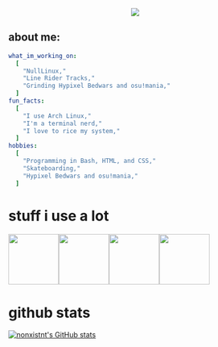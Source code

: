 <p align="center">
  <img src="https://capsule-render.vercel.app/api?type=rounded&height=180&color=gradient&text=hey,%20i'm%20nh_&textBg=false&fontColor=000000&desc=gamer,%20tech%20nerd,%20and%20proud%20arch%20user&descAlignY=78"/>
</p>
<h2>about me:</h2>

```yaml
what_im_working_on:
  [
    "NullLinux,"
    "Line Rider Tracks,"
    "Grinding Hypixel Bedwars and osu!mania,"
  ]
fun_facts:
  [
    "I use Arch Linux,"
    "I'm a terminal nerd,"
    "I love to rice my system,"
  ]
hobbies:
  [
    "Programming in Bash, HTML, and CSS,"
    "Skateboarding,"
    "Hypixel Bedwars and osu!mania,"
  ]
```
# stuff i use a lot

<img src="https://cdn.jsdelivr.net/gh/devicons/devicon@latest/icons/firefox/firefox-original-wordmark.svg" width="100" height="100"/><img src="https://cdn.jsdelivr.net/gh/devicons/devicon@latest/icons/archlinux/archlinux-original-wordmark.svg" width="100" height="100"/><img src="https://cdn.jsdelivr.net/gh/devicons/devicon@latest/icons/html5/html5-original.svg" width="100" height="100"/><img src="https://cdn.jsdelivr.net/gh/devicons/devicon@latest/icons/css3/css3-original.svg" width="100" height="100"/>

# github stats
[![nonxistnt's GitHub stats](https://github-readme-stats.vercel.app/api?username=nonxistnt&theme=dark)](https://github.com/anuraghazra/github-readme-stats)
